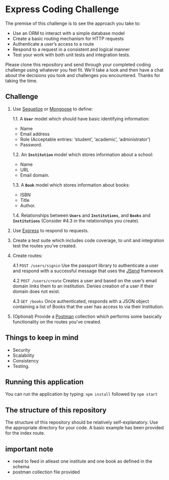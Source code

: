 # Express Coding Challenge
The premise of this challenge is to see the approach you take to:
- Use an ORM to interact with a simple database model
- Create a basic routing mechanism for HTTP requests
- Authenticate a user’s access to a route
- Respond to a request in a consistent and logical manner
- Test your work with both unit tests and integration tests.

Please clone this repository and send through your completed coding challenge using whatever you feel fit. We'll take a look and then have a chat about the decisions you took and challenges you encountered. Thanks for taking the time.

## Challenge
1. Use [Sequelize](http://docs.sequelizejs.com/manual/installation/getting-started) or [Mongoose](https://mongoosejs.com/) to define:

   1.1. A **`User`** model which should have basic identifying information:
      - Name
      - Email address
      - Role (Acceptable entries: ‘student’, ‘academic’, ‘administrator’)
      - Password.

   1.2. An **`Institution`** model which stores information about a school:
      - Name
      - URL
      - Email domain.
      
   1.3. A **`Book`** model which stores information about books:
      - ISBN
      - Title
      - Author.
      
   1.4. Relationships between **`Users`** and **`Institutions`**, and **`Books`** and **`Institutions`** (Consider #4.3 in the relationships you create).
2. Use [Express](https://expressjs.com/) to respond to requests.
3. Create a test suite which includes code coverage, to unit and integration test the routes you’ve created.
4. Create routes:

    4.1 `POST /users/signin` Use the passport library to authenticate a user and respond with a successful message that uses the [JSend](https://labs.omniti.com/labs/jsend) framework
    
    4.2 `POST /users/create` Creates a user and based on the user’s email domain links them to an institution. Denies creation of a user if their domain does not exist.
    
    4.3 `GET /books` Once authenticated, responds with a JSON object containing a list of Books that the user has access to via their Institution.
5. (Optional) Provide a [Postman](https://www.getpostman.com/) collection which performs some basically functionality on the routes you've created.

## Things to keep in mind
- Security
- Scalability
- Consistency
- Testing.

## Running this application
You can run the application by typing:
`npm install` followed by `npm start` 

## The structure of this repository
The structure of this repository should be relatively self-explanatory. 
Use the appropriate directory for your code. A basic example has been provided for the index route.

## important note
- need to feed in atleast one institute and one book as defined in the schema 
- postman collection file provided
